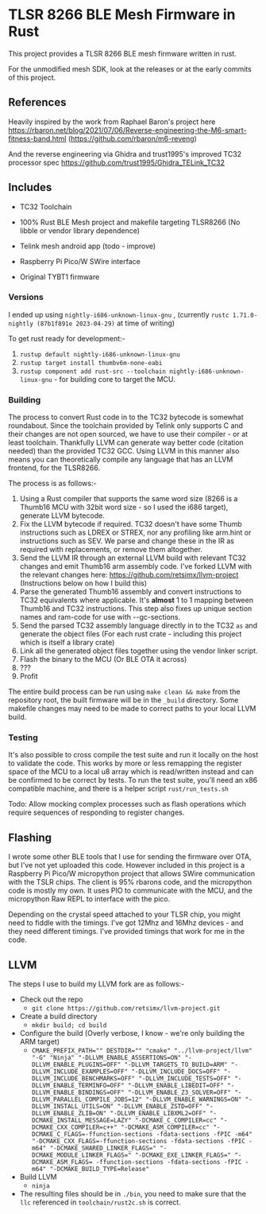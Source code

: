 # TLSR 8266 BLE Mesh Firmware in Rust

This project provides a TLSR 8266 BLE mesh firmware written in rust.



For the unmodified mesh SDK, look at the releases or at the early commits of this project.



## References

Heavily inspired by the work from Raphael Baron's project here https://rbaron.net/blog/2021/07/06/Reverse-engineering-the-M6-smart-fitness-band.html (https://github.com/rbaron/m6-reveng)



And the reverse engineering via Ghidra and trust1995's improved TC32 processor spec https://github.com/trust1995/Ghidra_TELink_TC32



## Includes

* TC32 Toolchain

* 100% Rust BLE Mesh project and makefile targeting TLSR8266 (No libble or vendor library dependence)

* Telink mesh android app (todo - improve)

* Raspberry Pi Pico/W SWire interface

* Original TYBT1 firmware

  

### Versions

I ended up using `nightly-i686-unknown-linux-gnu` , (currently `rustc 1.71.0-nightly (87b1f891e 2023-04-29)` at time of writing)

To get rust ready for development:-

1. `rustup default nightly-i686-unknown-linux-gnu`
2. `rustup target install thumbv6m-none-eabi`
3. `rustup component add rust-src --toolchain nightly-i686-unknown-linux-gnu` - for building core to target the MCU.



### Building

The process to convert Rust code in to the TC32 bytecode is somewhat roundabout. Since the toolchain provided by Telink only supports C and their changes are not open sourced, we have to use their compiler - or at least toolchain. Thankfully LLVM can generate way better code (citation needed) than the provided TC32 GCC. Using LLVM in this manner also means you can theoretically compile any language that has an LLVM frontend, for the TLSR8266.



The process is as follows:-

1. Using a Rust compiler that supports the same word size (8266 is a Thumb16 MCU with 32bit word size - so I used the i686 target), generate LLVM bytecode.
2. Fix the LLVM bytecode if required. TC32 doesn't have some Thumb instructions such as LDREX or STREX, nor any profiling like arm.hint or instructions such as SEV. We parse and change these in the IR as required with replacements, or remove them altogether.
3. Send the LLVM IR through an external LLVM build with relevant TC32 changes and emit Thumb16 arm assembly code. I've forked LLVM with the relevant changes here: https://github.com/retsimx/llvm-project (Instructions below on how I build this)
4. Parse the generated Thumb16 assembly and convert instructions to TC32 equivalents where applicable. It's **almost** 1 to 1 mapping between Thumb16 and TC32 instructions. This step also fixes up unique section names and ram-code for use with --gc-sections.
5. Send the parsed TC32 assembly language directly in to the TC32 `as` and generate the object files (For each rust crate - including this project which is itself a library crate)
6. Link all the generated object files together using the vendor linker script.
7. Flash the binary to the MCU (Or BLE OTA it across)
8. ???
9. Profit

The entire build process can be run using `make clean && make` from the repository root, the built firmware will be in the `_build` directory. Some makefile changes may need to be made to correct paths to your local LLVM build.

### Testing
It's also possible to cross compile the test suite and run it locally on the host to validate the code. This works by more or less remapping the register space of the MCU to a local u8 array which is read/written instead and can be confirmed to be correct by tests. To run the test suite, you'll need an x86 compatible machine, and there is a helper script `rust/run_tests.sh`

Todo: Allow mocking complex processes such as flash operations which require sequences of responding to register changes.



## Flashing

I wrote some other BLE tools that I use for sending the firmware over OTA, but I've not yet uploaded this code. However included in this project is a Raspberry Pi Pico/W micropython project that allows SWire communication with the TSLR chips. The client is 95% rbarons code, and the micropython code is mostly my own. It uses PIO to communicate with the MCU, and the micropython Raw REPL to interface with the pico.



Depending on the crystal speed attached to your TLSR chip, you might need to fiddle with the timings. I've got 12Mhz and 16Mhz devices - and they need different timings. I've provided timings that work for me in the code.



## LLVM

The steps I use to build my LLVM fork are as follows:-

* Check out the repo
  * `git clone https://github.com/retsimx/llvm-project.git`
* Create a build directory
  * `mkdir build; cd build`
* Configure the build (Overly verbose, I know - we're only building the ARM target)
  * `CMAKE_PREFIX_PATH="" DESTDIR="" "cmake" "../llvm-project/llvm" "-G" "Ninja" "-DLLVM_ENABLE_ASSERTIONS=ON" "-DLLVM_ENABLE_PLUGINS=OFF" "-DLLVM_TARGETS_TO_BUILD=ARM" "-DLLVM_INCLUDE_EXAMPLES=OFF" "-DLLVM_INCLUDE_DOCS=OFF" "-DLLVM_INCLUDE_BENCHMARKS=OFF" "-DLLVM_INCLUDE_TESTS=OFF" "-DLLVM_ENABLE_TERMINFO=OFF" "-DLLVM_ENABLE_LIBEDIT=OFF" "-DLLVM_ENABLE_BINDINGS=OFF" "-DLLVM_ENABLE_Z3_SOLVER=OFF" "-DLLVM_PARALLEL_COMPILE_JOBS=12" "-DLLVM_ENABLE_WARNINGS=ON" "-DLLVM_INSTALL_UTILS=ON" "-DLLVM_ENABLE_ZSTD=OFF" "-DLLVM_ENABLE_ZLIB=ON" "-DLLVM_ENABLE_LIBXML2=OFF" "-DCMAKE_INSTALL_MESSAGE=LAZY" "-DCMAKE_C_COMPILER=cc" "-DCMAKE_CXX_COMPILER=c++" "-DCMAKE_ASM_COMPILER=cc" "-DCMAKE_C_FLAGS=-ffunction-sections -fdata-sections -fPIC -m64" "-DCMAKE_CXX_FLAGS=-ffunction-sections -fdata-sections -fPIC -m64" "-DCMAKE_SHARED_LINKER_FLAGS=" "-DCMAKE_MODULE_LINKER_FLAGS=" "-DCMAKE_EXE_LINKER_FLAGS=" "-DCMAKE_ASM_FLAGS= -ffunction-sections -fdata-sections -fPIC -m64" "-DCMAKE_BUILD_TYPE=Release"`
* Build LLVM
  * `ninja`
* The resulting files should be in `./bin`, you need to make sure that the `llc` referenced in `toolchain/rust2c.sh` is correct.